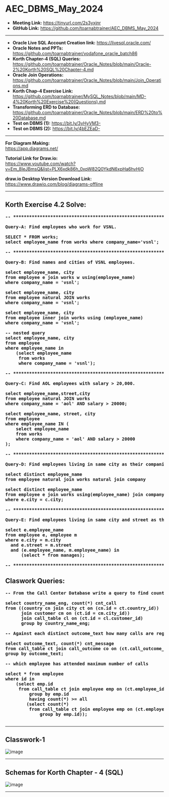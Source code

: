 # AEC_DBMS_May_2024

* **Meeting Link:** https://tinyurl.com/2s3yxjnr
* **GitHub Link:** https://github.com/toarnabtrainer/AEC_DBMS_May_2024

<hr>

* **Oracle Live SQL Account Creation link:** https://livesql.oracle.com/
* **Oracle Notes and PPTs:** https://github.com/toarnabtrainer/vodafone_oracle_batch86
* **Korth Chapter-4 (SQL) Queries:** https://github.com/toarnabtrainer/Oracle_Notes/blob/main/Oracle-2%20Korth%20SQL%20Chapter-4.md  
* **Oracle Join Operations:** https://github.com/toarnabtrainer/Oracle_Notes/blob/main/Join_Operations.md
* **Korth Chap-4 Exercise Link:** https://github.com/toarnabtrainer/MySQL_Notes/blob/main/MD-4%20Korth%20Exercise%20(Questions).md
* **Transforming ERD to Database:** https://github.com/toarnabtrainer/Oracle_Notes/blob/main/ERD%20to%20Database.md
* **Test on DBMS (1):** https://bit.ly/3yHyVM3-
* **Test on DBMS (2):**	https://bit.ly/4bEZEaD-

<hr>

**For Diagram Making:**<br>
https://app.diagrams.net/

**Tutorial Link for Draw.io:**<br>
https://www.youtube.com/watch?v=Em_8IeJBmsQ&list=PLX6xdk86h_0xpW82Q0YkdN6xpHa6hvHjO

**draw.io Desktop Version Download Link:**<br>
https://www.drawio.com/blog/diagrams-offline

<hr>
<b>

## Korth Exercise 4.2 Solve:

<pre>
-- *********************************************************************************************************

Query-A: Find employees who work for VSNL.
    
SELECT * FROM works;
select employee_name from works where company_name='vsnl';

-- *********************************************************************************************************

Query-B: Find names and cities of VSNL employees.
    
select employee_name, city
from employee e join works w using(employee_name)
where company_name = 'vsnl';

select employee_name, city
from employee natural JOIN works
where company_name = 'vsnl';

select employee_name, city
from employee inner join works using (employee_name)
where company_name = 'vsnl';

-- nested query
select employee_name, city
from employee
where employee_name in
	(select employee_name
	 from works
	 where company_name = 'vsnl');

-- *********************************************************************************************************

Query-C: Find AOL employees with salary > 20,000.
    
select employee_name,street,city
from employee natural JOIN works
where company_name = 'aol' AND salary > 20000;

select employee_name, street, city
from employee
where employee_name IN (
    select employee_name
    from works
    where company_name = 'aol' AND salary > 20000
);
    
-- *********************************************************************************************************

Query-D: Find employees living in same city as their companies in which they work respectively.

select distinct employee_name
from employee natural join works natural join company

select distinct employee_name
from employee e join works using(employee_name) join company c using (company_name)
where e.city = c.city;
    
-- *********************************************************************************************************

Query-E: Find employees living in same city and street as their respective managers.
    
select e.employee_name
from employee e, employee m
where e.city = m.city
  and e.street = m.street
  and (e.employee_name, m.employee_name) in
      (select * from manages);

-- *********************************************************************************************************
</pre>

## Claswork Queries: <br>

<pre>
-- From the Call Center Database write a query to find country wise call count.

select country_name_eng, count(*) cnt_call
from ((country cn join city ct on (cn.id = ct.country_id))
      join customer cm on (ct.id = cm.city_id))
      join call_table cl on (ct.id = cl.customer_id)
      group by country_name_eng;

-- Against each distinct outcome_text how many calls are registered.

select outcome_text, count(*) cnt_message
from call_table ct join call_outcome co on (ct.call_outcome_id = co.id)
group by outcome_text;

-- which employee has attended maximum number of calls

select * from employee
where id in
	(select emp.id
	 from call_table ct join employee emp on (ct.employee_id = emp.id)
     	 group by emp.id
     	 having count(*) >= all 
		(select count(*)
		 from call_table ct join employee emp on (ct.employee_id = emp.id)
     	 	 group by emp.id));

</pre>
</b>

<hr>

## Classwork-1

![image](https://github.com/toarnabtrainer/AEC_DBMS_May_2024/assets/111301975/a555d346-47ca-4ea2-997c-62622255f6af)

<hr>

## Schemas for Korth Chapter - 4 (SQL)
![image](https://github.com/toarnabtrainer/AEC_DBMS_May_2024/assets/111301975/b7b6af95-c2ff-48f1-b651-b0b677ddedca)

<hr>

